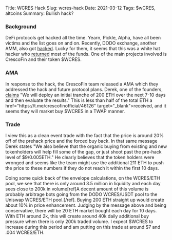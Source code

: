 Title: WCRES Hack
Slug: wcres-hack
Date: 2021-03-12
Tags: $wCRES, altcoins
Summary: Bullish hack?

<h3>Background</h3>
<p>
DeFi protocols get hacked all the time. Yearn, Pickle, Alpha, have all been victims and the list goes on and on.
Recently, DODO exchange, another AMM, also got <a href="https://www.rekt.news/au-dodo-rekt/" target="_blank">hacked</a>.
Lucky for them, it seems that this was a white hat hacker who <a href="https://medium.com/dodoex/dodo-recovers-funds-reduces-total-loss-to-200k-304aba695134" target="_blank">returned</a> most of the funds.
One of the main projects involved is CrescoFin and their token $WCRES.
</p>

<h3>AMA</h3>
<p>
In response to the hack, the CrescoFin team released a AMA which they addressed the hack and future protocol plans. 
Derek, one of the founders, <a href="https://t.me/crescofinofficial/47512" target="_blank">claims</a> "We will deploy an initial tranche of 200 ETH over the next 7-10 days and then evaluate the results."
This is less than half of the total ETH a href="https://t.me/crescofinofficial/46126" target="_blank">received</a>, and it seems they will market buy $WCRES in a TWAP manner.
</p>

<h3>Trade</h3>
<p>
I view this as a clean event trade with the fact that the price is around 20% off of the prehack price and the forced buy back.
In that same message Derek states "We also believe that the organic buying from existing and new tokenholders will help fill some of the gap, or just shoot past the pre-hack level of $9/0.005ETH."
He clearly believes that the token holders were wronged and seems like the team might use the additional 211 ETH to push the price to these numbers if they do not reach it within the first 10 days.
</p>

<p>
Doing some quick back of the envelope calculations, on the WCRES/ETH pool, we see that there is only around 3.5 million in liquidity and each day sees close to 200k in volume[ref]A decent amount of this volume is probably arbitrage bots going from the DODO WCRES/USDT pool to the Uniswap WCRES/ETH pool.[/ref].
Buying 200 ETH straight up would create about 10% in price enhancement. 
Judging by the message above and being conservative, there will be 20 ETH market bought each day for 10 days. 
With ETH around 2k, this will create around 40k daily additional buy pressure when there is only 200k traded volume.
I expect $WCRES to increase during this period and am putting on this trade at around $7 and .004 WCRES/ETH. 
</p>


